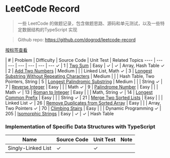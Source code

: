 # LeetCode Record

> 一些 LeetCode 的做题记录，包含做题思路、源码和单元测试，以及一些特定数据结构的TypeScript 实现

> Github repo: https://github.com/dogrod/leetcode-record

[按标签查看](/sort-by-topic)

 | # | Problem | Difficulty | Source Code | Unit Test | Related Topics
---- | --- | --- | --- | --- | --- | ---
✓ | 1 | [Two Sum](/two-sum) | Easy | ✓ | ✓ | Array, Hash Table
✓ | 2 | [Add Two Numbers](/add-two-numbers) | Medium |   |   | Linked List, Math
✓ | 3 | [Longest Substring Without Repeating Characters](/longest-substring-without-repeating-characters) | Medium |   |   | Hash Table, Two Pointers, String
  | 5 | [Longest Palindromic Substring](/longest-palindromic-substring) | Medium |   |   | String
✓ | 7 | [Reverse Integer](/reverse-integer) | Easy |   |   | Math
✓ | 9 | [Palindrome Number](/palindrome-number) | Easy |   |   | Math
✓ | 13 | [Roman to Integer](/roman-to-integer) | Easy |   |   | Math, String
✓ | 14 | [Longest Common Prefix](/longest-common-prefix) | Easy |   |   | String
✓ | 21 | [Merge Two Sorted Lists](/merge-two-sorted-lists) | Easy |   |   | Linked List
✓ | 26 | [Remove Duplicates from Sorted Array](/remove-duplicates-from-sorted-array) | Easy |   |   | Array, Two Pointers
✓ | 70 | [Climbing Stairs](/climbing-stairs) | Easy |   |   | Dynamic Programming
✓ | 205 | [Isomorphic Strings](/isomorphic-strings) | Easy | ✓ | ✓ | Hash Table

### Implementation of Specific Data Structures with TypeScript 

Name | Source Code | Unit Test | Note
---  | ---         | ---       | ---
Singly-Linked List | ✓ | ✓ |